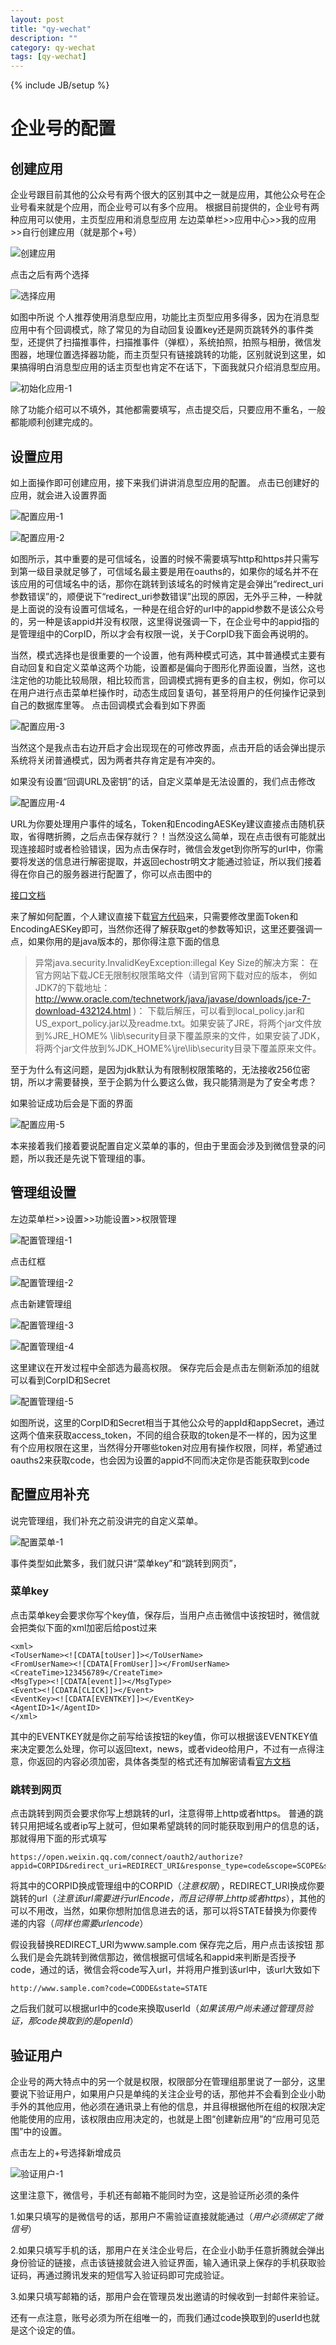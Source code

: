 ```yaml
---
layout: post
title: "qy-wechat"
description: ""
category: qy-wechat
tags: [qy-wechat]
---
```

{% include JB/setup %}

# 企业号的配置

## 创建应用

企业号跟目前其他的公众号有两个很大的区别其中之一就是应用，其他公众号在企业号看来就是个应用，而企业号可以有多个应用。
根据目前提供的，企业号有两种应用可以使用，主页型应用和消息型应用
左边菜单栏>>应用中心>>我的应用>>自行创建应用（就是那个+号）

![创建应用](/public/qywechat160123/app-1.png)

点击之后有两个选择

![选择应用](/public/qywechat160123/app-2.png)

如图中所说
个人推荐使用消息型应用，功能比主页型应用多得多，因为在消息型应用中有个回调模式，除了常见的为自动回复设置key还是网页跳转外的事件类型，还提供了扫描推事件，扫描推事件（弹框），系统拍照，拍照与相册，微信发图器，地理位置选择器功能，而主页型只有链接跳转的功能，区别就说到这里，如果搞得明白消息型应用的话主页型也肯定不在话下，下面我就只介绍消息型应用。

![初始化应用-1](/public/qywechat160123/app-3.png)

除了功能介绍可以不填外，其他都需要填写，点击提交后，只要应用不重名，一般都能顺利创建完成的。

## 设置应用

如上面操作即可创建应用，接下来我们讲讲消息型应用的配置。
点击已创建好的应用，就会进入设置界面

![配置应用-1](/public/qywechat160123/set-app-1.png)

![配置应用-2](/public/qywechat160123/set-app-2.png)

如图所示，其中重要的是可信域名，设置的时候不需要填写http和https并只需写到第一级目录就足够了，可信域名最主要是用在oauths的，如果你的域名并不在该应用的可信域名中的话，那你在跳转到该域名的时候肯定是会弹出“redirect_uri参数错误”的，顺便说下“redirect_uri参数错误”出现的原因，无外乎三种，一种就是上面说的没有设置可信域名，一种是在组合好的url中的appid参数不是该公众号的，另一种是该appid并没有权限，这里得说强调一下，在企业号中的appid指的是管理组中的CorpID，所以才会有权限一说，关于CorpID我下面会再说明的。

当然，模式选择也是很重要的一个设置，他有两种模式可选，其中普通模式主要有自动回复和自定义菜单这两个功能，设置都是偏向于图形化界面设置，当然，这也注定他的功能比较局限，相比较而言，回调模式拥有更多的自主权，例如，你可以在用户进行点击菜单栏操作时，动态生成回复语句，甚至将用户的任何操作记录到自己的数据库里等。
点击回调模式会看到如下界面

![配置应用-3](/public/qywechat160123/set-app-3.png)

当然这个是我点击右边开启才会出现现在的可修改界面，点击开启的话会弹出提示系统将关闭普通模式，因为两者共存肯定是有冲突的。

如果没有设置“回调URL及密钥”的话，自定义菜单是无法设置的，我们点击修改

![配置应用-4](/public/qywechat160123/set-app-4.png)

URL为你要处理用户事件的域名，Token和EncodingAESKey建议直接点击随机获取，省得瞎折腾，之后点击保存就行？！当然没这么简单，现在点击很有可能就出现连接超时或者检验错误，因为点击保存时，微信会发get到你所写的url中，你需要将发送的信息进行解密提取，并返回echostr明文才能通过验证，所以我们接着得在你自己的服务器进行配置了，你可以点击图中的

[接口文档](http://qydev.weixin.qq.com/wiki/index.php?title=%E5%9B%9E%E8%B0%83%E6%A8%A1%E5%BC%8F)

来了解如何配置，个人建议直接下载[官方代码](http://qydev.weixin.qq.com/wiki/index.php?title=%E5%8A%A0%E8%A7%A3%E5%AF%86%E5%BA%93%E4%B8%8B%E8%BD%BD%E4%B8%8E%E8%BF%94%E5%9B%9E%E7%A0%81)来，只需要修改里面Token和EncodingAESKey即可，当然你还得了解获取get的参数等知识，这里还要强调一点，如果你用的是java版本的，那你得注意下面的信息

>异常java.security.InvalidKeyException:illegal Key Size的解决方案：
在官方网站下载JCE无限制权限策略文件（请到官网下载对应的版本， 例如JDK7的下载地址：http://www.oracle.com/technetwork/java/javase/downloads/jce-7-download-432124.html )：
下载后解压，可以看到local_policy.jar和US_export_policy.jar以及readme.txt。如果安装了JRE，将两个jar文件放到%JRE_HOME% \lib\security目录下覆盖原来的文件，如果安装了JDK，将两个jar文件放到%JDK_HOME%\jre\lib\security目录下覆盖原来文件。

至于为什么有这问题，是因为jdk默认为有限制权限策略的，无法接收256位密钥，所以才需要替换，至于企鹅为什么要这么做，我只能猜测是为了安全考虑？

如果验证成功后会是下面的界面

![配置应用-5](/public/qywechat160123/set-app-5.png)

本来接着我们接着要说配置自定义菜单的事的，但由于里面会涉及到微信登录的问题，所以我还是先说下管理组的事。

## 管理组设置

左边菜单栏>>设置>>功能设置>>权限管理

![配置管理组-1](/public/qywechat160123/set-manager-1.png)

点击红框

![配置管理组-2](/public/qywechat160123/set-manager-2.png)

点击新建管理组

![配置管理组-3](/public/qywechat160123/set-manager-3.png)

![配置管理组-4](/public/qywechat160123/set-manager-4.png)

这里建议在开发过程中全部选为最高权限。
保存完后会是点击左侧新添加的组就可以看到CorpID和Secret

![配置管理组-5](/public/qywechat160123/set-manager-5.png)

如图所说，这里的CorpID和Secret相当于其他公众号的appId和appSecret，通过这两个值来获取access_token，不同的组合获取的token是不一样的，因为这里有个应用权限在这里，当然得分开哪些token对应用有操作权限，同样，希望通过oauths2来获取code，也会因为设置的appid不同而决定你是否能获取到code

## 配置应用补充

说完管理组，我们补充之前没讲完的自定义菜单。

![配置菜单-1](/public/qywechat160123/set-menu-1.png)

事件类型如此繁多，我们就只讲“菜单key”和“跳转到网页”，

### 菜单key

点击菜单key会要求你写个key值，保存后，当用户点击微信中该按钮时，微信就会把类似下面的xml加密后给post过来

	<xml>
	<ToUserName><![CDATA[toUser]]></ToUserName>
	<FromUserName><![CDATA[FromUser]]></FromUserName>
	<CreateTime>123456789</CreateTime>
	<MsgType><![CDATA[event]]></MsgType>
	<Event><![CDATA[CLICK]]></Event>
	<EventKey><![CDATA[EVENTKEY]]></EventKey>
	<AgentID>1</AgentID>
	</xml>

其中的EVENTKEY就是你之前写给该按钮的key值，你可以根据该EVENTKEY值来决定要怎么处理，你可以返回text，news，或者video给用户，不过有一点得注意，你返回的内容必须加密，具体各类型的格式还有加解密请看[官方文档](http://qydev.weixin.qq.com/wiki/index.php?title=%E8%A2%AB%E5%8A%A8%E5%93%8D%E5%BA%94%E6%B6%88%E6%81%AF)

### 跳转到网页

点击跳转到网页会要求你写上想跳转的url，注意得带上http或者https。
普通的跳转只用把域名或者ip写上就可，但如果希望跳转的同时能获取到用户的信息的话，那就得用下面的形式填写

	https://open.weixin.qq.com/connect/oauth2/authorize?appid=CORPID&redirect_uri=REDIRECT_URI&response_type=code&scope=SCOPE&state=STATE#wechat_redirect

将其中的CORPID换成管理组中的CORPID（*注意权限*），REDIRECT_URI换成你要跳转的url（*注意该url需要进行urlEncode，而且记得带上http或者https*），其他的可以不用改，当然，如果你想附加信息进去的话，那可以将STATE替换为你要传递的内容（*同样也需要urlencode*）

假设我替换REDIRECT_URI为www.sample.com
保存完之后，用户点击该按钮
那么我们是会先跳转到微信那边，微信根据可信域名和appid来判断是否授予code，通过的话，微信会将code写入url，并将用户推到该url中，该url大致如下

	http://www.sample.com?code=CODDE&state=STATE

之后我们就可以根据url中的code来换取userId（*如果该用户尚未通过管理员验证，那code换取到的是openId*）

## 验证用户

企业号的两大特点中的另一个就是权限，权限部分在管理组那里说了一部分，这里要说下验证用户，如果用户只是单纯的关注企业号的话，那他并不会看到企业小助手外的其他应用，他必须在通讯录上有他的信息，并且得根据他所在组的权限决定他能使用的应用，该权限由应用决定的，也就是上图“创建新应用”的“应用可见范围”中的设置。

点击左上的+号选择新增成员

![验证用户-1](/public/qywechat160123/add-member-1.png)

这里注意下，微信号，手机还有邮箱不能同时为空，这是验证所必须的条件

1.如果只填写的是微信号的话，那用户不需验证直接就能通过（*用户必须绑定了微信号*）

2.如果只填写手机的话，那用户在关注企业号后，在企业小助手任意折腾就会弹出身份验证的链接，点击该链接就会进入验证界面，输入通讯录上保存的手机获取验证码，再通过腾讯发来的短信写入验证码即可完成验证。

3.如果只填写邮箱的话，那用户会在管理员发出邀请的时候收到一封邮件来验证。

还有一点注意，账号必须为所在组唯一的，而我们通过code换取到的userId也就是这个设定的值。








